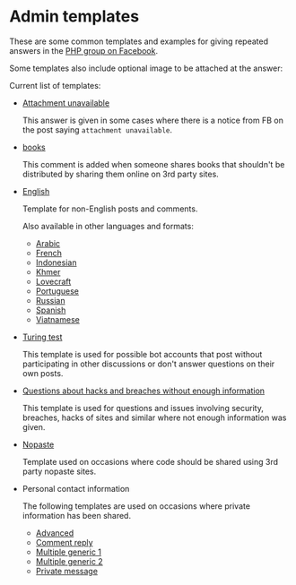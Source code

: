 # Admin templates

These are some common templates and examples for giving repeated answers in the
[PHP group on Facebook](https://www.facebook.com/groups/2204685680/).

Some templates also include optional image to be attached at the answer:

Current list of templates:

* [Attachment unavailable](attachment-unavailable.txt)

  This answer is given in some cases where there is a notice from FB on the post
  saying `attachment unavailable`.

* [books](books.txt)

  This comment is added when someone shares books that shouldn't be distributed
  by sharing them online on 3rd party sites.

* [English](english.txt)

  Template for non-English posts and comments.

  Also available in other languages and formats:

  * [Arabic](english-arabic.txt)
  * [French](english-french.txt)
  * [Indonesian](english-indonesian.txt)
  * [Khmer](english-khmer.txt)
  * [Lovecraft](english-lovecraft.txt)
  * [Portuguese](english-portuguese.txt)
  * [Russian](english-russian.txt)
  * [Spanish](english-spanish.txt)
  * [Viatnamese](english-viatnamese.txt)

* [Turing test](turing-test.txt)

  This template is used for possible bot accounts that post without participating
  in other discussions or don't answer questions on their own posts.

* [Questions about hacks and breaches without enough information](help-no-details-given.txt)

  This template is used for questions and issues involving security, breaches,
  hacks of sites and similar where not enough information was given.

* [Nopaste](nopaste.txt)

  Template used on occasions where code should be shared using 3rd party nopaste
  sites.

* Personal contact information

  The following templates are used on occasions where private information has been
  shared.

  * [Advanced](personal-contact-info-advanced.txt)
  * [Comment reply](personal-contact-info-comment-reply.txt)
  * [Multiple generic 1](personal-contact-info-multiple-generic-1.txt)
  * [Multiple generic 2](personal-contact-info-multiple-generic-2.txt)
  * [Private message](personal-contact-info-pm.txt)
